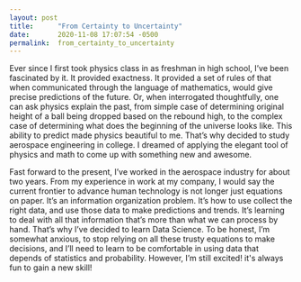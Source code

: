```yaml
---
layout: post
title:      "From Certainty to Uncertainty"
date:       2020-11-08 17:07:54 -0500
permalink:  from_certainty_to_uncertainty
---
```



Ever since I first took physics class in as freshman in high school, I’ve been fascinated by it. It provided exactness. It provided a set of rules of that when communicated through the language of mathematics, would give precise predictions of the future. Or, when interrogated thoughtfully, one can ask physics explain the past, from simple case of determining original height of a ball being dropped based on the rebound high, to the complex case of determining what does the beginning of the universe looks like. This ability to predict made physics beautiful to me. That’s why decided to study aerospace engineering in college. I dreamed of applying the elegant tool of physics and math to come up with something new and awesome.

Fast forward to the present, I’ve worked in the aerospace industry for about two years. From my experience in work at my company, I would say the current frontier to advance human technology is not longer just equations on paper. It’s an information organization problem. It’s how to use collect the right data, and use those data to make predictions and trends. It’s learning to deal with all that information that’s more than what we can process by hand. That’s why I’ve decided to learn Data Science. To be honest, I’m somewhat anxious, to stop relying on all these trusty equations to make decisions, and I’ll need to learn to be comfortable in using data that depends of statistics and probability. However, I’m still excited! it's always fun to gain a new skill!



